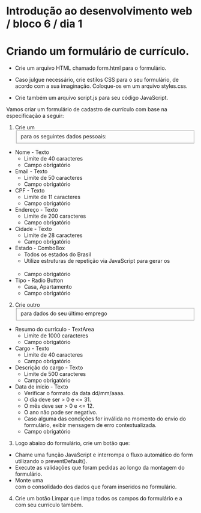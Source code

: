 # Introdução ao desenvolvimento web / bloco 6 / dia 1

# Criando um formulário de currículo.

- Crie um arquivo HTML chamado form.html para o formulário.

- Caso julgue necessário, crie estilos CSS para o seu formulário, de acordo com a sua imaginação. Coloque-os em um arquivo styles.css.

- Crie também um arquivo script.js para seu código JavaScript.

Vamos criar um formulário de cadastro de currículo com base na especificação a seguir:

1. Crie um <fieldset> para os seguintes dados pessoais:

* Nome - Texto
  * Limite de 40 caracteres
  * Campo obrigatório
* Email - Texto
  * Limite de 50 caracteres
  * Campo obrigatório
* CPF - Texto
  * Limite de 11 caracteres
  * Campo obrigatório
* Endereço - Texto
  * Limite de 200 caracteres
  * Campo obrigatório
* Cidade - Texto
  * Limite de 28 caracteres
  * Campo obrigatório
* Estado - ComboBox
  * Todos os estados do Brasil
  * Utilize estruturas de repetição via JavaScript para gerar os <option>
  * Campo obrigatório
* Tipo - Radio Button
  * Casa, Apartamento
  * Campo obrigatório

2. Crie outro <fieldset> para dados do seu último emprego

* Resumo do currículo - TextArea
  * Limite de 1000 caracteres
  * Campo obrigatório
* Cargo - Texto
  * Limite de 40 caracteres
  * Campo obrigatório
* Descrição do cargo - Texto
  * Limite de 500 caracteres
  * Campo obrigatório
* Data de início - Texto
  * Verificar o formato da data dd/mm/aaaa.
  * O dia deve ser > 0 e <= 31.
  * O mês deve ser > 0 e <= 12.
  * O ano não pode ser negativo.
  * Caso alguma das condições for inválida no momento do envio do formulário, exibir mensagem de erro contextualizada.
  * Campo obrigatório
  
3. Logo abaixo do formulário, crie um botão que:

- Chame uma função JavaScript e interrompa o fluxo automático do form utilizando o preventDefault().
- Execute as validações que foram pedidas ao longo da montagem do formulário.
- Monte uma <div> com o consolidado dos dados que foram inseridos no formulário.

4. Crie um botão Limpar que limpa todos os campos do formulário e a <div> com seu currículo também.